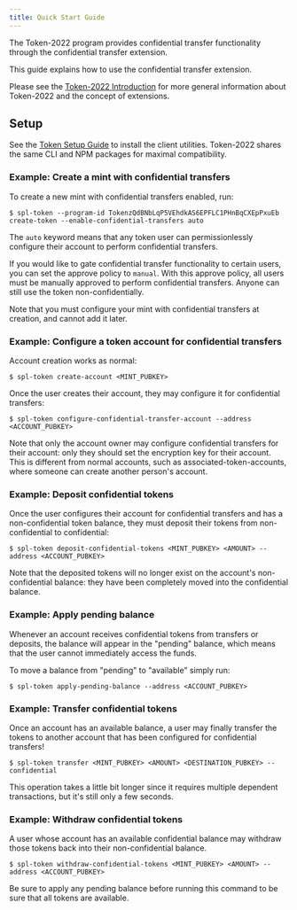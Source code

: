 ```yaml
---
title: Quick Start Guide
---
```


The Token-2022 program provides confidential transfer functionality through the
confidential transfer extension.

This guide explains how to use the confidential transfer extension.

Please see the [Token-2022 Introduction](../token-2022) for more general information
about Token-2022 and the concept of extensions.

## Setup

See the [Token Setup Guide](../token#setup) to install the client utilities.
Token-2022 shares the same CLI and NPM packages for maximal compatibility.

### Example: Create a mint with confidential transfers

To create a new mint with confidential transfers enabled, run:

```console
$ spl-token --program-id TokenzQdBNbLqP5VEhdkAS6EPFLC1PHnBqCXEpPxuEb create-token --enable-confidential-transfers auto
```

The `auto` keyword means that any token user can permissionlessly configure their
account to perform confidential transfers.

If you would like to gate confidential transfer functionality to certain users,
you can set the approve policy to `manual`. With this approve policy, all users
must be manually approved to perform confidential transfers. Anyone can still use
the token non-confidentially.

Note that you must configure your mint with confidential transfers at creation,
and cannot add it later.

### Example: Configure a token account for confidential transfers

Account creation works as normal:

```console
$ spl-token create-account <MINT_PUBKEY>
```

Once the user creates their account, they may configure it for confidential transfers:

```console
$ spl-token configure-confidential-transfer-account --address <ACCOUNT_PUBKEY>
```

Note that only the account owner may configure confidential transfers for their
account: only they should set the encryption key for their account. This is
different from normal accounts, such as associated-token-accounts, where someone
can create another person's account.

### Example: Deposit confidential tokens

Once the user configures their account for confidential transfers and has a
non-confidential token balance, they must deposit their tokens from non-confidential
to confidential:

```console
$ spl-token deposit-confidential-tokens <MINT_PUBKEY> <AMOUNT> --address <ACCOUNT_PUBKEY>
```

Note that the deposited tokens will no longer exist on the account's non-confidential
balance: they have been completely moved into the confidential balance.

### Example: Apply pending balance

Whenever an account receives confidential tokens from transfers or deposits, the
balance will appear in the "pending" balance, which means that the user cannot
immediately access the funds.

To move a balance from "pending" to "available" simply run:

```console
$ spl-token apply-pending-balance --address <ACCOUNT_PUBKEY>
```

### Example: Transfer confidential tokens

Once an account has an available balance, a user may finally transfer the tokens
to another account that has been configured for confidential transfers!

```console
$ spl-token transfer <MINT_PUBKEY> <AMOUNT> <DESTINATION_PUBKEY> --confidential
```

This operation takes a little bit longer since it requires multiple dependent
transactions, but it's still only a few seconds.

### Example: Withdraw confidential tokens

A user whose account has an available confidential balance may withdraw those
tokens back into their non-confidential balance.

```console
$ spl-token withdraw-confidential-tokens <MINT_PUBKEY> <AMOUNT> --address <ACCOUNT_PUBKEY>
```

Be sure to apply any pending balance before running this command to be sure that
all tokens are available.
